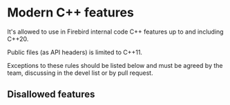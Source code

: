 # Modern C++ features

It's allowed to use in Firebird internal code C++ features up to and including C++20.

Public files (as API headers) is limited to C++11.

Exceptions to these rules should be listed below and must be agreed by the team,
discussing in the devel list or by pull request.

## Disallowed features
